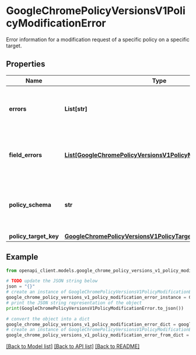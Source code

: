 # GoogleChromePolicyVersionsV1PolicyModificationError

Error information for a modification request of a specific policy on a specific target.

## Properties

Name | Type | Description | Notes
------------ | ------------- | ------------- | -------------
**errors** | **List[str]** | Output only. The non-field errors related to the modification. | [optional] [readonly] 
**field_errors** | [**List[GoogleChromePolicyVersionsV1PolicyModificationFieldError]**](GoogleChromePolicyVersionsV1PolicyModificationFieldError.md) | Output only. The error messages related to the modification. | [optional] [readonly] 
**policy_schema** | **str** | Output only. The specific policy schema modification that had an error. | [optional] [readonly] 
**policy_target_key** | [**GoogleChromePolicyVersionsV1PolicyTargetKey**](GoogleChromePolicyVersionsV1PolicyTargetKey.md) |  | [optional] 

## Example

```python
from openapi_client.models.google_chrome_policy_versions_v1_policy_modification_error import GoogleChromePolicyVersionsV1PolicyModificationError

# TODO update the JSON string below
json = "{}"
# create an instance of GoogleChromePolicyVersionsV1PolicyModificationError from a JSON string
google_chrome_policy_versions_v1_policy_modification_error_instance = GoogleChromePolicyVersionsV1PolicyModificationError.from_json(json)
# print the JSON string representation of the object
print(GoogleChromePolicyVersionsV1PolicyModificationError.to_json())

# convert the object into a dict
google_chrome_policy_versions_v1_policy_modification_error_dict = google_chrome_policy_versions_v1_policy_modification_error_instance.to_dict()
# create an instance of GoogleChromePolicyVersionsV1PolicyModificationError from a dict
google_chrome_policy_versions_v1_policy_modification_error_from_dict = GoogleChromePolicyVersionsV1PolicyModificationError.from_dict(google_chrome_policy_versions_v1_policy_modification_error_dict)
```
[[Back to Model list]](../README.md#documentation-for-models) [[Back to API list]](../README.md#documentation-for-api-endpoints) [[Back to README]](../README.md)


